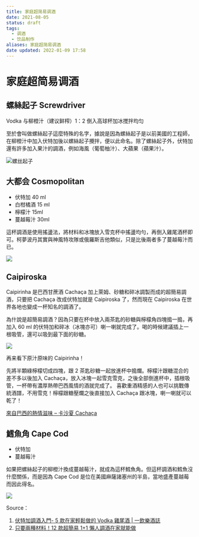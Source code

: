 ```yaml
---
title: 家庭超简易调酒
date: 2021-08-05
status: draft
tags:
  - 调酒
  - 饮品制作
aliases: 家庭超简易调酒
date updated: 2022-01-09 17:58
---
```


# 家庭超简易调酒

## 螺絲起子 Screwdriver

Vodka 与柳橙汁（建议鲜榨）1：2
倒入高球杯加冰搅拌均匀

至於會叫做螺絲起子這麼特殊的名字，據說是因為螺絲起子是以前美國的工程師，在柳橙汁中加入伏特加後以螺絲起子攪拌，便以此命名。除了螺絲起子外，伏特加還有許多加入果汁的調酒，例如海風（葡萄柚汁）、大蘋果（蘋果汁）。

![螺丝起子](https://d3u2gohddm28e7.cloudfront.net/wp-content/uploads/2019/03/hand-water-nature-cold-drop-liquid-868328-pxhere.com-1.jpg)

## 大都会 Cosmopolitan

- 伏特加 40 ml
- 白柑橘酒 15 ml
- 檸檬汁 15ml
- 蔓越莓汁 30ml

這杯調酒是使用搖盪法，將材料和冰塊放入雪克杯中搖盪均勻，再倒入雞尾酒杯即可。柯夢波丹其實與神風特攻隊或俄羅斯吉他類似，只是比後兩者多了蔓越莓汁而已。

![](https://d3u2gohddm28e7.cloudfront.net/wp-content/uploads/2019/03/5434949056_788b0b4450_b-1.jpg)

## Caipiroska

Caipirinha 是巴西甘蔗酒 Cachaça 加上萊姆、砂糖和碎冰調製而成的超簡易調酒，只要把 Cachaça 改成伏特加就是 Caipiroska 了，然而現在 Caipiroska 在世界各地也變成一杯知名的調酒了。

為什說是超簡易調酒？因為只要在杯中放入兩茶匙的砂糖與檸檬角四塊搗一搗，再加入 60 ml 的伏特加和碎冰（冰塊亦可）喇一喇就完成了。喝的時候建議插上一根吸管，還可以吸到最下面的砂糖。

![](https://d3u2gohddm28e7.cloudfront.net/wp-content/uploads/2018/03/%E4%B8%8B%E8%BC%89.jpg)

再来看下原汁原味的 Caipirinha！

先將半顆綠檸檬切成四塊，跟 2 茶匙砂糖一起放進杯中搗爛。檸檬汁跟糖混合的差不多以後加入 Cachaça，放入冰塊一起雪克雪克，之後全部倒進杯中，插根吸管，一杯帶有濃厚熱帶巴西風情的酒就完成了。
喜歡重酒精感的人也可以挑戰傳統酒譜，不用雪克！檸檬跟糖壓爛之後直接加入 Cachaça 跟冰塊，喇一喇就可以乾了！

[來自巴西的熱情滋味 – 卡沙夏 Cachaça ](https://www.1shot.tw/9220/%e8%aa%bf%e9%85%92%e7%9f%a5%e8%ad%98-%e4%be%86%e8%87%aa%e5%b7%b4%e8%a5%bf%e7%9a%84%e7%86%b1%e6%83%85%e6%bb%8b%e5%91%b3-%e5%8d%a1%e6%b2%99%e5%a4%8f-cachaca)

## 鱈魚角 Cape Cod

- 伏特加
- 蔓越莓汁

如果把螺絲起子的柳橙汁換成蔓越莓汁，就成為這杯鱈魚角。但這杯調酒和鱈魚沒什麼關係，而是因為 Cape Cod 是位在美國麻薩諸塞州的半島，當地盛產蔓越莓而因此得名。

![](https://www.1shot.tw/wp-content/uploads/2021/06/151011_Premier_Hotel-TSUBAKI-Sapporo_Hokkaido_Japan09s3.jpg)

Source：

1. [伏特加調酒入門- 5 款在家輕鬆做的 Vodka 雞尾酒 | 一飲樂酒誌](https://www.1shot.tw/13905/%e8%aa%bf%e9%85%92%e7%9f%a5%e8%ad%98%e4%ba%94%e6%ac%be%e5%9c%a8%e5%ae%b6%e5%b0%b1%e8%83%bd%e5%98%97%e8%a9%a6%e7%9a%84%e4%bc%8f%e7%89%b9%e5%8a%a0%e8%aa%bf%e9%85%92%e5%85%a5%e9%96%80#Caipiroska)
2. [只要兩種材料！12 款超簡易 1+1 懶人調酒在家就能做 ](https://www.1shot.tw/25185/%e5%8f%aa%e8%a6%81%e5%85%a9%e7%a8%ae%e6%9d%90%e6%96%99%ef%bc%8112%e6%ac%be%e8%b6%85%e7%b0%a1%e6%98%9311%e6%87%b6%e4%ba%ba%e8%aa%bf%e9%85%92%e5%9c%a8%e5%ae%b6%e5%b0%b1%e8%83%bd%e5%81%9a)
